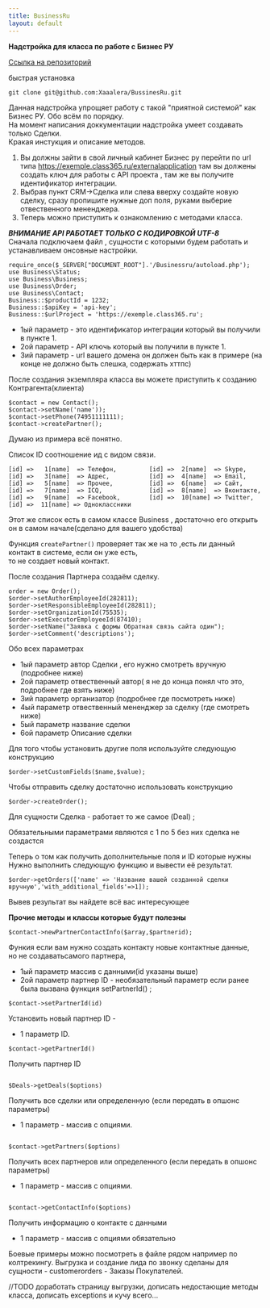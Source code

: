 ```yaml
---
title: BusinessRu
layout: default
---
```

**Надстройка для класса по работе с Бизнес РУ**

<a href="https://github.com/Xaaalera/BussinesRu">Ссылка на репозиторий</a> 

быстрая установка
```
git clone git@github.com:Xaaalera/BussinesRu.git
```
Данная надстройка упрощяет  работу с такой "приятной системой" как Бизнес РУ. Обо всём по порядку.  
На момент написания доккументации надстройка умеет создавать только Сделки.  
Кракая инстукция и описание методов.

1. Вы должны зайти в свой личный кабинет Бизнес ру перейти по url типа https://exemple.class365.ru/externalapplication там вы должены создать ключ для работы с API проекта
, там же вы получите идентификатор интеграции. 
2. Выбрав пункт CRM->Сделка или слева вверху создайте новую сделку, сразу пропишите нужные доп поля,  руками выберие отвественного мененджера.
3. Теперь можно приступить к ознакомлению с методами класса.

***ВНИМАНИЕ API РАБОТАЕТ ТОЛЬКО С КОДИРОВКОЙ UTF-8***  
Сначала подключаем файл , сущности с которыми будем работать и  устанавливаем онсовные настройки.
```
require_once($_SERVER["DOCUMENT_ROOT"].'/Businessru/autoload.php');
use Business\Status;
use Business\Business;
use Business\Order;
use Business\Contact;
Business::$productId = 1232;
Business::$apiKey = 'api-key';
Business::$urlProject = 'https://exemple.class365.ru';
```
* 1ый параметр - это идентификатор интеграции который вы получили в пункте 1.
* 2ой параметр - API ключь  который вы получили в пункте 1. 
* 3ий параметр - url вашего домена  он должен быть как в примере (на конце не 
должно быть слешка, содержать хттпс)
 
После создания экземпляра класса вы можете приступить к созданию Контрагента(клиента) 

```
$contact = new Contact();
$contact->setName('name'));
$contact->setPhone(74951111111);
$contact->createPartner();
```

Думаю из примера всё понятно.

Список ID  соотношение ид с видом связи.
```
[id] =>   1[name]  => Телефон,         [id] =>  2[name]  => Skype,
[id] =>   3[name]  => Адрес,           [id] =>  4[name]  => Email,
[id] =>   5[name]  => Прочее,          [id] =>  6[name]  => Сайт,
[id] =>   7[name]  => ICQ,             [id] =>  8[name]  => Вконтакте,
[id] =>   9[name]  => Facebook,        [id] =>  10[name] => Twitter,
[id] =>  11[name] => Одноклассники
```
Этот же список есть в самом классе Business , достаточно его открыть он в самом начале(сделано для вашего удобства)

Функция `createPartner()` проверяет так же на  то ,есть ли данный контакт в системе, если он уже есть,  
то  не создает новый контакт.

После создания Партнера  создаём сделку.
```
order = new Order();
$order->setAuthorEmployeeId(282811);
$order->setResponsibleEmployeeId(282811);
$order->setOrganizationId(75535);
$order->setExecutorEmployeeId(87410);
$order->setName("Заявка с формы Обратная связь сайта один");
$order->setComment('descriptions');

```
Обо всех параметрах
* 1ый параметр автор  Сделки , его нужно смотреть вручную (подробнее ниже)
* 2ой параметр отвественный автор( я не до конца понял что это, подробнее где взять ниже)
* 3ий параметр организатор (подробнее где посмотреть ниже)
* 4ый параметр отвественный мененджер за сделку (где смотреть ниже)
* 5ый параметр название сделки
* 6ой параметр Описание сделки

Для того чтобы установить другие поля используйте следующую конструкцию
```
$order->setCustomFields($name,$value);
```

Чтобы отправить сделку достаточно использовать конструкцию
```
$order->createOrder();
```
Для сущности Сделка - работает то же самое (Deal) ;

Обязательными параметрами являются с 1 по 5 без них сделка не создастся

Теперь о том как получить  дополнительные поля и ID которые нужны
Нужно выполнить следующую функцию и вывести её результат.
```
$order->getOrders(['name' => 'Название вашей созданной сделки вручную','with_additional_fields'=>1]);
```
Вывев результат вы найдете всё вас интересующее

****Прочие методы и классы которые будут полезны****

```
$contact->newPartnerContactInfo($array,$partnerid);
```
Функия если вам нужно создать контакту новые контактные данные,  
 но не создаватьсамого партнера, 
 * 1ый параметр массив с данными(id указаны выше)
 * 2ой параметр партнер ID - необязательный параметр если ранее была вызвана функция setPartnerId() ; 
 
```
$contact->setPartnerId(id)
```
Установить новый партнер ID - 
* 1 параметр ID.


```
$contact->getPartnerId()
```

Получить партнер ID

```

$Deals->getDeals($options)
```
Получить все сделки или определенную (если передать в  опшонс параметры)
* 1 параметр  - массив с опциями.

```

$contact->getPartners($options)
```
Получить всех партнеров или определенного (если передать в  опшонс параметры)
* 1 параметр  - массив с опциями.

```

$contact->getContactInfo($options)
```
Получить информацию о контакте с данными 
* 1 параметр  - массив с опциями обязательно

Боевые примеры можно посмотреть в файле рядом  например по колтрекингу.
Выгрузка и создание лида по звонку сделаны для сущности - customerorders - Заказы Покупателей.


//TODO доработать страницу выгрузки, дописать недостающие методы класса,  дописать  exceptions  и кучу всего...


